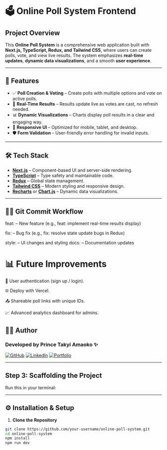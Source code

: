 # 🗳️ Online Poll System Frontend

## Project Overview

This **Online Poll System** is a comprehensive web application built with **Next.js, TypeScript, Redux, and Tailwind CSS**, where users can create polls, vote, and view live results. The system emphasizes **real-time updates**, **dynamic data visualizations**, and a smooth **user experience**.

---

## 🚀 Features
- ✅ **Poll Creation & Voting** – Create polls with multiple options and vote on active polls.
- 🔄 **Real-Time Results** – Results update live as votes are cast, no refresh needed.
- 📊 **Dynamic Visualizations** – Charts display poll results in a clear and engaging way.
- 📱 **Responsive UI** – Optimized for mobile, tablet, and desktop.
- 🛡️ **Form Validation** – User-friendly error handling for invalid inputs.

---

## 🛠️ Tech Stack
- **[Next.js](https://nextjs.org/)** – Component-based UI and server-side rendering.
- **[TypeScript](https://www.typescriptlang.org/)** – Type safety and maintainable code.
- **[Redux](https://redux.js.org/)** – Global state management.
- **[Tailwind CSS](https://tailwindcss.com/)** – Modern styling and responsive design.
- **[Recharts](https://recharts.org/en-US/)** or **[Chart.js](https://www.chartjs.org/)** – Dynamic data visualizations.

---


## 🧑‍💻 Git Commit Workflow

feat: – New feature (e.g., feat: implement real-time results display)

fix: – Bug fix (e.g., fix: resolve state update bugs in Redux)

style: – UI changes and styling
docs: – Documentation updates


# 📊 Future Improvements

🔐 User authentication (sign up / login).

🌐 Deploy with Vercel.

📤 Shareable poll links with unique IDs.

📈 Advanced analytics dashboard for admins.

## 👨‍💻 Author

### Developed by **Prince Takyi Amaoko ✨**

[![GitHub](https://img.shields.io/badge/GitHub-100000?style=for-the-badge&logo=github&logoColor=white)](https://github.com/PRINCE-droid412)
[![LinkedIn](https://img.shields.io/badge/LinkedIn-0077B5?style=for-the-badge&logo=linkedin&logoColor=white)](https://www.linkedin.com/in/prince-takyi-amoako-33ba02256/)
[![Portfolio](https://img.shields.io/badge/Portfolio-000000?style=for-the-badge&logo=About.me&logoColor=white)](https://princetechportfolio.framer.wiki/)

 
---

## **Step 3: Scaffolding the Project**
Run this in your terminal:


---

## ⚙️ Installation & Setup

1. **Clone the Repository**
```bash
git clone https://github.com/your-username/online-poll-system.git
cd online-poll-system
npm install
npm run dev

